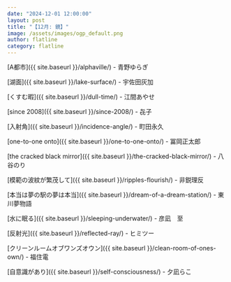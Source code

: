 ```yaml
---
date: "2024-12-01 12:00:00"
layout: post
title: "【12月: 鏡】"
image: /assets/images/ogp_default.png
author: flatline
category: flatline
---
```


[A都市]({{ site.baseurl }}/alphaville/) - 青野ゆらぎ

[湖面]({{ site.baseurl }}/lake-surface/) - 宇佐田灰加

[くすむ暇]({{ site.baseurl }}/dull-time/) - 江間あやせ

[since 2008]({{ site.baseurl }}/since-2008/) - 㐂子

[入射角]({{ site.baseurl }}/incidence-angle/) - 町田永久

[one-to-one onto]({{ site.baseurl }}/one-to-one-onto/) - 冨岡正太郎

[the cracked black mirror]({{ site.baseurl }}/the-cracked-black-mirror/) - 八谷のり

[模範の波紋が繁茂して]({{ site.baseurl }}/ripples-flourish/) - 非鋭理反

[本当は夢の駅の夢は本当]({{ site.baseurl }}/dream-of-a-dream-station/) - 東川夢物語

[水に眠る]({{ site.baseurl }}/sleeping-underwater/) - 彦凪　至

[反射光]({{ site.baseurl }}/reflected-ray/) - ヒミツー

[クリーンルームオブワンズオウン]({{ site.baseurl }}/clean-room-of-ones-own/) - 福住電

[自意識があり]({{ site.baseurl }}/self-consciousness/) - 夕凪らこ
